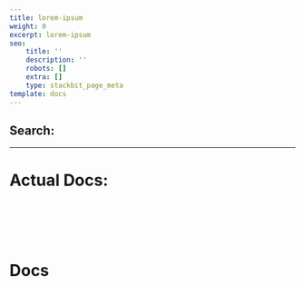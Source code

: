 ```yaml
---
title: lorem-ipsum
weight: 0
excerpt: lorem-ipsum
seo:
    title: ''
    description: ''
    robots: []
    extra: []
    type: stackbit_page_meta
template: docs
---
```


## Search:

---

# Actual Docs:

<br>
<br>
<br>
<br>

<h1>  Docs</h1>
<br>

<div id="search"></div>

<div id="search" />
